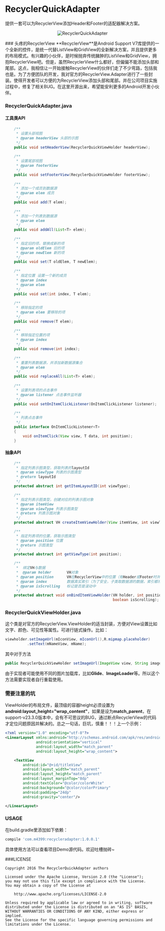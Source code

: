 # RecyclerQuickAdapter
提供一套可以为RecyclerView添加Header和Footer的适配器解决方案。
<p align="center" >
  <img src="https://github.com/aqiansunboy/RecyclerQuickAdapter/blob/master/Screenshot.png?raw=true" alt="RecyclerQuickAdapter" title="RecyclerQuickAdapter">
</p>
### 头疼的RecyclerView
**RecyclerView**是Android Support V7库提供的一个全新的控件，是统一代替ListView和GridView的全新解决方案，并且提供更多的布局模式。有兴趣的小伙伴，是时候抛弃传统臃肿的ListView和GridView，拥抱RecyclerView吧。但是，虽然RecyclerView什么都好，但偏偏不能添加头部和尾部。这点，我相信让一开始接触RecyclerView的伙伴们走了不少弯路，包括我也是。为了方便团队的开发，我对官方的RecyclerView.Adapter进行了一些封装。使得开发者可以方便的为RecyclerView添加头部和尾部。并在公司项目实施过程中，修复了相关BUG。在这里开源出来，希望能安利更多的Android开发小伙伴。

### RecyclerQuickAdapter.java

#### 工具类API
```java
    /**
     * 设置头部视图
     * @param headerView 头部的示图
     */
    public void setHeaderView(RecyclerQuickViewHolder headerView);
    
    /**
     * 设置尾部视图
     * @param footerView
     */
    public void setFooterView(RecyclerQuickViewHolder footerView);
    
    /**
     * 添加一个成员到数据源
     * @param elem 成员
     */
    public void add(T elem);
    
    /**
     * 添加一个列表到数据源
     * @param elem
     */
    public void addAll(List<T> elem);
    
    /**
     * 指定旧的项，替换成新的项
     * @param oldElem 旧的项
     * @param newElem 新的项
     */
    public void set(T oldElem, T newElem);
    
    /**
     * 指定位置 设置一个新的成员
     * @param index
     * @param elem
     */
    public void set(int index, T elem);
    
    /**
     * 移除指定的项
     * @param elem 要移除的项
     */
    public void remove(T elem);
    
    /**
     * 移除指定位置的项
     * @param index
     */
    public void remove(int index);
    
    /**
     * 重置列表数据源，并添加新数据源集合
     * @param elem
     */
    public void replaceAll(List<T> elem);
    
    /**
     * 设置列表项的点击事件
     * @param listener 点击事件监听器
     */
    public void setOnItemClickListener(OnItemClickListener listener);
    
    /**
     * 列表点击事件
     */
    public interface OnItemClickListener<T>
    {
        void onItemClick(View view, T data, int position);
    }
```

#### 抽象API
```java
    /**
     * 指定列表示图类型，获取列表的layoutId
     * @param viewType 列表的示图类型
     * @return layoutId
     */
    protected abstract int getItemLayoutID(int viewType);

    /**
     * 指定列表示图类型，创建对应的列表示图对象
     * @param itemView
     * @param viewType 列表示图类型
     * @return 列表示图对象
     */
    protected abstract VH createItemViewHolder(View itemView, int viewType);

    /**
     * 指定列表项的位置，获取示图类型
     * @param position 位置
     * @return 示图类型
     */
    protected abstract int getViewType(int position);

    /**
     *  绑定VH与数据
     *  @param holder       VH对象
     * @param position      VH在RecyclerView中的位置（有Header或Footer时并不表示数据源的索引）
     * @param index         数据真实索引（为了安全，子类取数据源的数据，索引都用这个值）
     * @param isScrolling   标记是否是滚动中
     */
    protected abstract void onBindItemViewHolder(VH holder, int position, int index,
                                                 boolean isScrolling);
```

### RecyclerQuickViewHolder.java

这个类是对官方的RecyclerView.ViewHolder的适当封装，方便对View设置比如文字、颜色、可见性等属性。可进行链式操作。比如：
```java
viewholder.setImageUrl(mIconView, mIconUrl(),R.mipmap.placeholder)
          .setText(mNameView, mName);
```
其中对于方法
```java
public RecyclerQuickViewHolder setImageUrl(ImageView view, String imageUrl, int imageHolderId,boolean isScrolling)
```
由于实现者可能使用不同的图片加载库，比如**Glide**、**ImageLoader**等。所以这个方法需要实现者自行重载使用。

### 需要注意的坑
ViewHolder的布局文件，最顶级的容器height必须设置为**android:layout_height="wrap_content"**，如果是设为**match_parent**，在support-v23.3.0版本中，会有不可思议的BUG，通过断点RecyclerView的代码才定位问题原因并解决的。总之一句话，巨坑，慎重！！！上一个示例：
```xml
<?xml version="1.0" encoding="utf-8"?>
<LinearLayout xmlns:android="http://schemas.android.com/apk/res/android"
              android:orientation="vertical"
              android:layout_width="match_parent"
              android:layout_height="wrap_content">

    <TextView
        android:id="@+id/titleView"
        android:layout_width="match_parent"
        android:layout_height="match_parent"
        android:layout_marginTop="8dp"
        android:textColor="@color/colorWhite"
        android:background="@color/colorPrimary"
        android:padding="24dp"
        android:gravity="center"/>

</LinearLayout>
```

### USAGE
在build.gradle里添加如下依赖：
```groovy
compile 'com.m4399:recycleradapter:1.0.0.1'
```

具体使用方法可以查看项目Demo源代码。欢迎吐槽抛砖~

###LICENSE

    Copyright 2016 The RecyclerQuickAdapter authors

    Licensed under the Apache License, Version 2.0 (the "License");
    you may not use this file except in compliance with the License.
    You may obtain a copy of the License at

        http://www.apache.org/licenses/LICENSE-2.0

    Unless required by applicable law or agreed to in writing, software
    distributed under the License is distributed on an "AS IS" BASIS,
    WITHOUT WARRANTIES OR CONDITIONS OF ANY KIND, either express or implied.
    See the License for the specific language governing permissions and
    limitations under the License.
